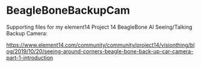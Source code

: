 # BeagleBoneBackupCam

Supporting files for my element14 Project 14 BeagleBone AI Seeing/Talking Backup Camera:

https://www.element14.com/community/community/project14/visionthing/blog/2019/10/20/seeing-around-corners-beagle-bone-back-up-car-camera-part-1-introduction
